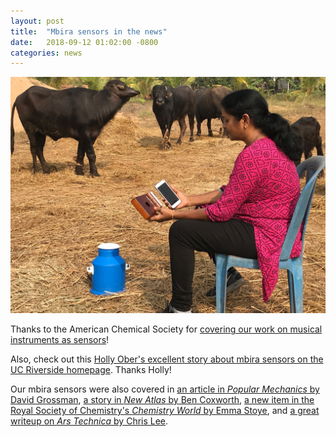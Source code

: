 ```yaml
---
layout: post
title:  "Mbira sensors in the news"
date:   2018-09-12 01:02:00 -0800
categories: news
---
```


![mbira](/assets/mbira2.jpg)

Thanks to the American Chemical Society for [covering our work on musical instruments as sensors](https://www.acs.org/content/acs/en/pressroom/presspacs/2018/acs-presspac-september-12-2018/sensors-that-are-literally-music-to-ones-ears-video.html)!

Also, check out this [Holly Ober's excellent story about mbira sensors on the UC Riverside homepage](https://news.ucr.edu/articles/2018/09/12/musical-sensor-shows-bad-medicine-plays-false-note).  Thanks Holly!

Our mbira sensors were also covered in [an article in *Popular Mechanics* by David Grossman](https://www.popularmechanics.com/science/health/a23118771/mbira-counterfeit-medicine-detector/), [a story in *New Atlas* by Ben Coxworth](https://newatlas.com/mbira-sensor/56303/), [a new item in the Royal Society of Chemistry's *Chemistry World* by Emma Stoye](https://www.chemistryworld.com/news/musical-instrument-turned-into-liquid-density-sensor/3009506.article), and [a great writeup on *Ars Technica* by Chris Lee](https://arstechnica.com/science/2018/09/musical-instrument-goes-flat-in-presence-of-adulterated-medicine/).
